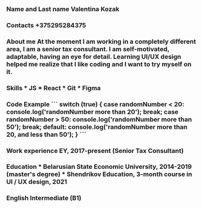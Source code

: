 <h3> Name and Last name
Valentina Kozak
<h3> Contacts 
+375295284375
<h3> About me
At the moment I am working in a completely different area, I am a senior tax consultant. I am self-motivated, adaptable, having an eye for detail. Learning UI/UX design helped me realize that I like coding and I want to try myself on it.
<h3> Skills
* JS
* React
* Git
* Figma
<h3> Code Example
```
switch (true) {
    case randomNumber < 20:
        console.log('randomNumber more than 20');
        break;
    case randomNumber > 50:
        console.log('randomNumber more than 50');
        break;
    default:
        console.log('randomNumber more than 20, and less than 50');
}
```
<h3> Work experience
EY, 2017-present (Senior Tax Consultant)
<h3> Education
* Belarusian State Economic University, 2014-2019 (master's degree)
* Shendrikov Education, 3-month course in UI / UX design, 2021
<h3> English
Intermediate (B1)